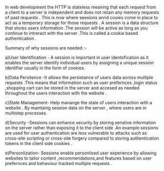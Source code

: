 In web development the HTTP is stateless meaning that each request from a client to a server is independent and does not retain any memory requests of past requests . This is now where seesions annd cooies come in place to act as a temporary storage for those requests .
A session is a data structure that stores users information .The session will be active as long as you continue to intreract with the server .This is called a cookie based authentication .

Summary of why sessions are needed :-

a)User Identification - A session is important in user identofication as it enables the server identify individual users by assigning a unique session identifier usually in the form of cookies.

b)Data Persitence -It allows the persistance of users data across multiple requests .This means that information such as user prefernces ,login status ,shopping cart can be stored in the server and accesed as needed throughout the users interaction with the website .

c)State Management- Help manange the state of users interaction with a website . By maintaing session data on the server , where users are in multistep processes.

d)Security -Sessions can enhance security by storing senstive information on the server rather than exposing it to the client side .An example sessions are used for user authentication are less vulnerable to attacks such as cross-site scripting or cross-site forgery compared to storing authentication tokens in the client side cookies .

e)Personlization- Sessions enable personlised user experience by allowing websites to tailor content ,recommendations,and features based on user prefernces and behaviour tracked multiple requests .
